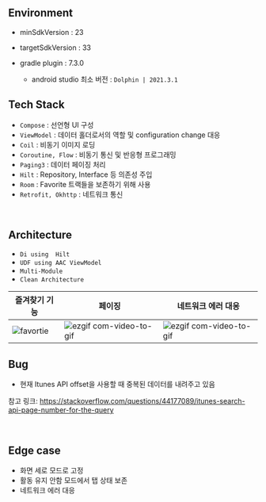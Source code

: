 ## Environment
- minSdkVersion : 23

- targetSdkVersion : 33

- gradle plugin : 7.3.0
  - android studio 최소 버전 : `Dolphin | 2021.3.1`

## Tech Stack

- `Compose` : 선언형 UI 구성
- `ViewModel` : 데이터 홀더로서의 역할 및 configuration change 대응
- `Coil` : 비동기 이미지 로딩
- `Coroutine, Flow` : 비동기 통신 및 반응형 프로그래밍 
- `Paging3` : 데이터 페이징 처리
- `Hilt` : Repository, Interface 등 의존성 주입
- `Room` : Favorite 트랙들을 보존하기 위해 사용
- `Retrofit, Okhttp` : 네트워크 통신

<br>

## Architecture

- `Di using  Hilt`
- `UDF using AAC ViewModel`
- `Multi-Module`
- `Clean Architecture`

| 즐겨찾기 기능 |   페이징    | 네트워크 에러 대응  |
| ------------------------------------------------------------ | ------------------------------------------------------------ | ------------------------------------------------------------ |
| ![favortie](https://github.com/EvergreenTree97/itunes-tracklist/assets/70064912/f0105f84-a478-4434-88ae-ed45449fc0ef)| ![ezgif com-video-to-gif](https://github.com/EvergreenTree97/itunes-tracklist/assets/70064912/2343d934-b32a-4564-888b-f8e06a254ce7) |![ezgif com-video-to-gif](https://github.com/EvergreenTree97/itunes-tracklist/assets/70064912/14128ab9-94d3-4e43-a547-1135a5a55a79)


## Bug
- 현재 Itunes API offset을 사용할 때 중복된 데이터를 내려주고 있음

참고 링크: https://stackoverflow.com/questions/44177089/itunes-search-api-page-number-for-the-query

<br>

## Edge case
- 화면 세로 모드로 고정
- 활동 유지 안함 모드에서 탭 상태 보존
- 네트워크 에러 대응
